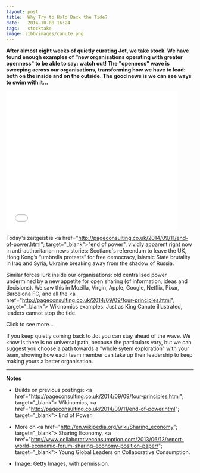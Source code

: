 ```yaml
---
layout: post
title:  Why Try to Hold Back the Tide?
date:   2014-10-08 16:24
tags: 	stocktake
image: libb/images/canute.png
---
```


**After almost eight weeks of quietly curating Jot, we take stock. We have found enough examples of “new organisations operating with greater openness" to be able to say: watch out! The "openness" wave is sweeping across our organisations, transforming how we have to lead: both on the inside and on the outside. The good news is we can see ways to swim with it...**

<div class="getty embed image" style="background-color:#fff;display:inline-block;font-family:'Helvetica Neue',Arial,sans-serif;color:#a7a7a7;font-size:11px;width:100%;max-width:459px;"><div style="overflow:hidden;position:relative;height:0;padding:81.263617% 0 0 0;width:100%;"><iframe src="//embed.gettyimages.com/embed/170455952?et=ZjKh0yC1SalTLBlaK8WvXg&flyout=off&sig=WLgDeklDjO527xqUO62D5brUqy80PCTOjtgAqS-jT2Y=" width="459" height="373" scrolling="no" frameborder="0" style="display:inline-block;position:absolute;top:0;left:0;width:100%;height:100%;"></iframe></div><p style="margin:0;"></p><div style="padding:0;margin:0 0 0 10px;text-align:left;"><a href="http://www.gettyimages.com/detail/170455952" target="_blank" style="color:#a7a7a7;text-decoration:none;font-weight:normal !important;border:none;display:inline-block;"></a><a href="http://www.gettyimages.com" target="_blank" style="color:#a7a7a7;text-decoration:none;font-weight:normal !important;border:none;display:inline-block;"></a></div></div>

Today's zeitgeist is <a href="http://pageconsulting.co.uk/2014/09/11/end-of-power.html"; target="_blank">"end of power"</a>, vividly apparent right now in anti-authoritarian news stories: Scotland's referendum to leave the UK, Hong Kong’s “umbrella protests” for free democracy, Islamic State brutality in Iraq and Syria, Ukraine breaking away from the shadow of Russia. 

Similar forces lurk inside our organisations: old centralised power undermined by a new appetite for open sharing (of information, ideas and decisions). We saw this in Mozilla, Virgin, Apple, Google, Netflix, Pixar, Barcelona FC, and all the <a href="http://pageconsulting.co.uk/2014/09/09/four-principles.html"; target="_blank"> Wikinomics</a> examples. Just as King Canute illustrated, leaders cannot stop the tide. 

<div id="restOfArticle" style="display:none">
If you want to say “twas ever thus since the dawn of time”, or to argue the wealthiest 1% are taking power back, we point you to a new certainty taking hold that sharing decisions is faster and more efficient than the old ways of leading. We believe you are seeing a fundamental, once-in-a-lifetime shift here.<br><br>

Outside the organisation is where things are changing fastest. It is as if young people have all just received a message that says “6 billion of us share the same planet and let's wake up because we’ve been messing it up”.  With youthful optimism they start up <a href="http://economyofhours.com/"; target="_blank"> new inspired, technology-enabled and ethically-sourced businesses </a>
(from coffee and juice to flip flops and van hire) and this young group buy their stuff, as far as they can, in the new sharing economy, while the so-called market leaders (Tesco, Coca Cola etc) try with mixed results to win them back. The giants fail to realise they have lost the hearts of their next generation, forever.<br><br>

Inside the company it is easy enough to keep things steady but dull: be a leader who just says the usual daft things to the astounded silence of your people as you burn your credibility, and sack the ones who fail to deliver. But if you want to be part of the future, be the rarer leader who opens up a noisier, messier and more creative brilliance. Have your HR department redefine the talents to invest in, and make sure “open” and “collaborative” are top of the shopping list.<br><br> 

Then you can enjoy the dictators toppling.<br><br>

</div>
<a onclick="showMoreOrLess(this,'restOfArticle');">Click to see more...</a>

If you keep quietly coming back to Jot you can stay ahead of the wave. We know is there is no universal path, because the particulars vary, but we can suggest you choose a path towards a "whole sytem exploration" <u>with</u> your team, showing how each team member can take up their leadership to keep making yours a better organisation.  
__________________
<b>Notes</b>

* Builds on previous postings: <a href="http://pageconsulting.co.uk/2014/09/09/four-principles.html"; target="_blank"> Wikinomics</a>, <a href="http://pageconsulting.co.uk/2014/09/11/end-of-power.html"; target="_blank"> End of Power</a>. 
* More on <a href="http://en.wikipedia.org/wiki/Sharing_economy"; target="_blank"> Sharing Economy</a>, <a href="http://www.collaborativeconsumption.com/2013/06/13/report-world-economic-forum-sharing-economy-position-paper/"; target="_blank"> Young Global Leaders on Collaborative Consumption</a>. 

* Image: Getty Images, with permission.

